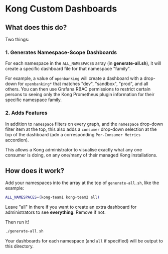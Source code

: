 # Kong Custom Dashboards

## What does this do?

Two things:

### 1. Generates Namespace-Scope Dashboards

For each namespace in the `ALL_NAMESPACES` array (in **generate-all.sh**), it will create a specific dashboard file for that namespace "family".

For example, a value of `openbanking` will create a dashboard with a drop-down for `openbanking*` that matches "dev", "sandbox", "prod", and all others. You can then use Grafana RBAC permissions to restrict certain persons to seeing only the Kong Prometheus plugin information for their specific namespace family.

### 2. Adds Features

In addition to `namespace` filters on every graph, and the `namespace` drop-down filter item at the top, this also adds a `consumer` drop-down selection at the top of the dashboard (adn a corresponding `Per-Consumer Metrics` accordion).

This allows a Kong administrator to visualise exactly what any one consumer is doing, on any one/many of their managed Kong installations.

## How does it work?

Add your namespaces into the array at the top of `generate-all.sh`, like the example:

```sh
ALL_NAMESPACES=(kong-team1 kong-team2 all)
```

Leave "all" in there if you want to create an extra dashboard for administrators to see **everything**. Remove if not.

Then run it!

```sh
./generate-all.sh
```

Your dashboards for each namespace (and `all` if specified) will be output to this directory.
